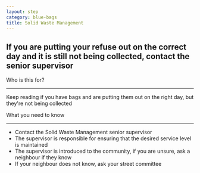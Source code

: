 ```yaml
---
layout: step
category: blue-bags
title: Solid Waste Management
---
```

<h2 class="step-title">
  <i class="fa fa-fw fa-question-circle" aria-hidden="true"></i> If you are putting your refuse out on the correct day and it is still not being collected, contact the senior supervisor
</h2>

<div class="intro">
  <div class="header"><i class="fa fa-fw fa-users" aria-hidden="true"></i> Who is this for?</div>
  <hr>
  <p>Keep reading if you have bags and are putting them out on the right day, but they're not being collected</p>
</div>

<div class="summary">
  <div class="header"><i class="fa fa-fw fa-exclamation-circle" aria-hidden="true"></i> What you need to know</div>
  <hr>
  <ul class="fa-ul">
    <li><i class="fa-li fa fa-comments-o"></i>Contact the Solid Waste Management senior supervisor</li>
    <li><i class="fa-li fa fa-user-o"></i>The supervisor is responsible for ensuring that the desired service level is maintained</li>
    <li><i class="fa-li fa fa-user-o"></i>The supervisor is introduced to the community, if you are unsure, ask a neighbour if they know</li>
    <li><i class="fa-li fa fa-user-o"></i>If your neighbour does not know, ask your street committee</li>
  </ul>
</div>
